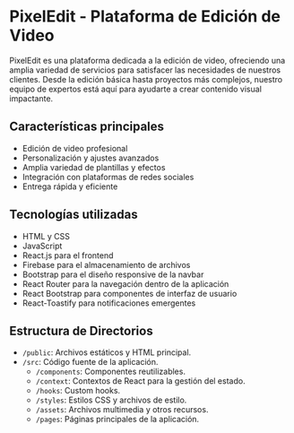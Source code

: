 # PixelEdit - Plataforma de Edición de Video

PixelEdit es una plataforma dedicada a la edición de video, ofreciendo una amplia variedad de servicios para satisfacer las necesidades de nuestros clientes. Desde la edición básica hasta proyectos más complejos, nuestro equipo de expertos está aquí para ayudarte a crear contenido visual impactante.

## Características principales

- Edición de video profesional
- Personalización y ajustes avanzados
- Amplia variedad de plantillas y efectos
- Integración con plataformas de redes sociales
- Entrega rápida y eficiente

## Tecnologías utilizadas

- HTML y CSS
- JavaScript
- React.js para el frontend
- Firebase para el almacenamiento de archivos
- Bootstrap para el diseño responsive de la navbar
- React Router para la navegación dentro de la aplicación
- React Bootstrap para componentes de interfaz de usuario
- React-Toastify para notificaciones emergentes

## Estructura de Directorios

- `/public`: Archivos estáticos y HTML principal.
- `/src`: Código fuente de la aplicación.
  - `/components`: Componentes reutilizables.
  - `/context`: Contextos de React para la gestión del estado.
  - `/hooks`: Custom hooks.
  - `/styles`: Estilos CSS y archivos de estilo.
  - `/assets`: Archivos multimedia y otros recursos.
  - `/pages`: Páginas principales de la aplicación.
